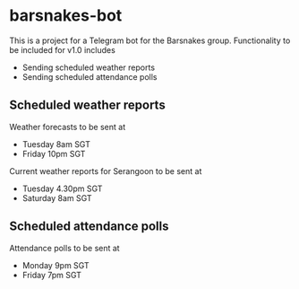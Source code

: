 # barsnakes-bot

This is a project for a Telegram bot for the Barsnakes group. Functionality to be included for v1.0 includes
- Sending scheduled weather reports
- Sending scheduled attendance polls

## Scheduled weather reports
Weather forecasts to be sent at
- Tuesday 8am SGT
- Friday 10pm SGT

Current weather reports for Serangoon to be sent at
- Tuesday 4.30pm SGT
- Saturday 8am SGT

## Scheduled attendance polls
Attendance polls to be sent at
- Monday 9pm SGT
- Friday 7pm SGT